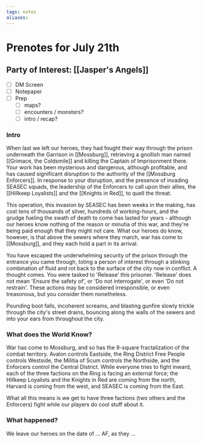 ```yaml
---
tags: notes
aliases:
---
```


# Prenotes for July 21th
## Party of Interest: [[Jasper's Angels]]
- [ ] DM Screen
- [ ] Notepaper
- [ ] Prep
	- [ ] maps?
	- [ ] encounters / monsters?
	- [ ] intro / recap?

### Intro

When last we left our heroes, they had fought their way through the prison underneath the Garrison in [[Mossburg]], retrieving a gnollish man named [[Grimace, the Coldsmile]] and killing the Captain of Imprisonment there. Your work has been mysterious and dangerous, although profitable, and has caused significant disruption to the authority of the [[Mossburg Enforcers]]. In response to your disruption, and the presence of invading SEASEC squads, the leadership of the Enforcers to call upon their allies, the [[Hillkeep Loyalists]] and the [[Knights in Red]], to quell the threat. 

This operation, this invasion by SEASEC has been weeks in the making, has cost tens of thousands of silver, hundreds of working-hours, and the grudge fueling the swath of death to come has lasted for years - although our heroes know nothing of the reason or minutia of this war, and they're being paid enough that they might not care. What our heroes do know, however, is that above the sewers where they march, war has come to [[Mossburg]], and they each hold a part in its arrival.

You have escaped the underwhelming security of the prison through the entrance you came through, toting a person of interest through a stinking combination of fluid and rot back to the surface of the city now in conflict. A thought comes. You were tasked to 'Release' this prisoner. 'Release' does not mean 'Ensure the safety of', or 'Do not interrogate', or even 'Do not restrain'. These actions may be considered irresponsible, or even treasonous, but you consider them nonetheless.

Pounding boot falls, incoherent screams, and blasting gunfire slowly trickle through the city's street drains, bouncing along the walls of the sewers and into your ears from throughout the city.

### What does the World Know?

War has come to Mossburg, and so has the 9-square fractalization of the combat territory. Avalon controls Eastside, the Ring District Free People controls Westside, the Militia of Scum controls the Northside, and the Enforcers control the Central District. While everyone tries to fight inward, each of the three factions on the Ring is facing an external force; the Hillkeep Loyalists and the Knights in Red are coming from the north, Harvard is coming from the west, and SEASEC is coming from the East.

What all this means is we get to have three factions (two others and the Enforcers) fight while our players do cool stuff about it.

### What happened?


We leave our heroes on the date of ... AF, as they ...